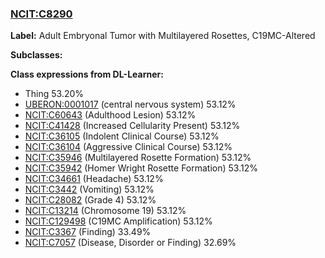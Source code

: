 
### [NCIT:C8290](http://purl.obolibrary.org/obo/NCIT_C8290)
**Label:** Adult Embryonal Tumor with Multilayered Rosettes, C19MC-Altered

**Subclasses:** 

**Class expressions from DL-Learner:**

- Thing 53.20%
- [UBERON:0001017](http://purl.obolibrary.org/obo/UBERON_0001017) (central nervous system) 53.12%
- [NCIT:C60643](http://purl.obolibrary.org/obo/NCIT_C60643) (Adulthood Lesion) 53.12%
- [NCIT:C41428](http://purl.obolibrary.org/obo/NCIT_C41428) (Increased Cellularity Present) 53.12%
- [NCIT:C36105](http://purl.obolibrary.org/obo/NCIT_C36105) (Indolent Clinical Course) 53.12%
- [NCIT:C36104](http://purl.obolibrary.org/obo/NCIT_C36104) (Aggressive Clinical Course) 53.12%
- [NCIT:C35946](http://purl.obolibrary.org/obo/NCIT_C35946) (Multilayered Rosette Formation) 53.12%
- [NCIT:C35942](http://purl.obolibrary.org/obo/NCIT_C35942) (Homer Wright Rosette Formation) 53.12%
- [NCIT:C34661](http://purl.obolibrary.org/obo/NCIT_C34661) (Headache) 53.12%
- [NCIT:C3442](http://purl.obolibrary.org/obo/NCIT_C3442) (Vomiting) 53.12%
- [NCIT:C28082](http://purl.obolibrary.org/obo/NCIT_C28082) (Grade 4) 53.12%
- [NCIT:C13214](http://purl.obolibrary.org/obo/NCIT_C13214) (Chromosome 19) 53.12%
- [NCIT:C129498](http://purl.obolibrary.org/obo/NCIT_C129498) (C19MC Amplification) 53.12%
- [NCIT:C3367](http://purl.obolibrary.org/obo/NCIT_C3367) (Finding) 33.49%
- [NCIT:C7057](http://purl.obolibrary.org/obo/NCIT_C7057) (Disease, Disorder or Finding) 32.69%


